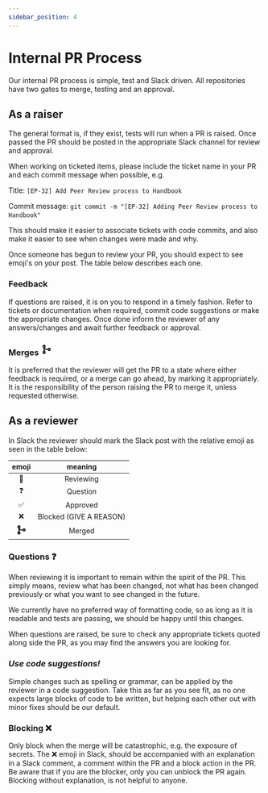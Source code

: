 ```yaml
---
sidebar_position: 4
---
```


# Internal PR Process

Our internal PR process is simple, test and Slack driven.  All repositories have two gates to merge, testing and an approval.  

## As a raiser

The general format is, if they exist, tests will run when a PR is raised.  Once passed the PR should be posted in the appropriate Slack channel for review and approval.

When working on ticketed items, please include the ticket name in your PR and each commit message when possible, e.g.

Title: `[EP-32] Add Peer Review process to Handbook`

Commit message: `git commit -m "[EP-32] Adding Peer Review process to Handbook"`

This should make it easier to associate tickets with code commits, and also make it easier to see when changes were made and why.

Once someone has begun to review your PR, you should expect to see emoji's on your post.  The table below describes each one.

### Feedback

If questions are raised, it is on you to respond in a timely fashion.  Refer to tickets or documentation when required, commit code suggestions or make the appropriate changes.  Once done inform the reviewer of any answers/changes and await further feedback or approval.

### Merges ![merged](./images/merge.png)

It is preferred that the reviewer will get the PR to a state where either feedback is required, or a merge can go ahead, by marking it appropriately.  It is the responsibility of the person raising the PR to merge it, unless requested otherwise.

## As a reviewer

In Slack the reviewer should mark the Slack post with the relative emoji as seen in the table below:

| emoji | meaning |
|:-----:|:-------:|
| :eyes: | Reviewing |
| :question: | Question |
| :white_check_mark: | Approved |
| :x: | Blocked (GIVE A REASON) |
| ![merged](./images/merge.png) | Merged |  

### Questions :question:

When reviewing it is important to remain within the spirit of the PR.  This simply means, review what has been changed, not what has been changed previously or what you want to see changed in the future.

We currently have no preferred way of formatting code, so as long as it is readable and tests are passing, we should be happy until this changes.

When questions are raised, be sure to check any appropriate tickets quoted along side the PR, as you may find the answers you are looking for.

### _*Use code suggestions!*_ 

Simple changes such as spelling or grammar, can be applied by the reviewer in a code suggestion.  Take this as far as you see fit, as no one expects large blocks of code to be written, but helping each other out with minor fixes should be our default.

### Blocking :x:

Only block when the merge will be catastrophic, e.g. the exposure of secrets.  The :x: emoji in Slack, should be accompanied with an explanation in a Slack comment, a comment within the PR and a block action in the PR.  Be aware that if you are the blocker, only you can unblock the PR again.  Blocking without explanation, is not helpful to anyone.
